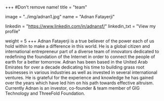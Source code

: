 +++
#Don't remove name!
title = "team"

image = "../img/adnan1.jpg"
name = "Adnan Fatayerji"

linkedin = "https://www.linkedin.com/in/adnansf/"
linkedin_txt = "View my profile"

weight = 5
+++
Adnan Fatayerji is a true believer of the power each of us hold within to make a difference in this world. He is a global citizen and international entrepreneur part of a diverse team of innovators dedicated to redefining the foundation of the Internet in order to connect the people of earth for a better tomorrow.
Adnan has been based in the United Arab Emirates for over a decade dedicating his time to building grass root businesses in various industries as well as invested in several international ventures. He is grateful for the experience and knowledge he has gained over the years which have led him on his path towards effective altruism. 
Currently Adnan is an investor, co-founder & team member of GIG Technology and ThreeFold Foundation.